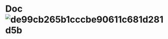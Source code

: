 # Doc![de99cb265b1cccbe90611c681d281d5b](https://user-images.githubusercontent.com/98317955/151925540-f296b9c7-b78a-42dd-a2b7-858e1c2b0ada.jpg)
